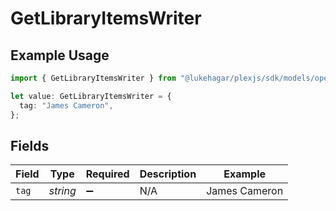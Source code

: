 # GetLibraryItemsWriter

## Example Usage

```typescript
import { GetLibraryItemsWriter } from "@lukehagar/plexjs/sdk/models/operations";

let value: GetLibraryItemsWriter = {
  tag: "James Cameron",
};
```

## Fields

| Field              | Type               | Required           | Description        | Example            |
| ------------------ | ------------------ | ------------------ | ------------------ | ------------------ |
| `tag`              | *string*           | :heavy_minus_sign: | N/A                | James Cameron      |